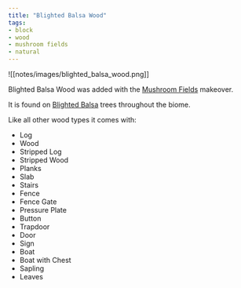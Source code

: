 ```yaml
---
title: "Blighted Balsa Wood"
tags:
- block
- wood
- mushroom fields
- natural
---
```


![[notes/images/blighted_balsa_wood.png]]

Blighted Balsa Wood was added with the [Mushroom Fields](notes/makeover/mushroom_fields) makeover.

It is found on [Blighted Balsa](notes/generation/blighted_balsa) trees throughout the biome.

Like all other wood types it comes with:  
- Log
- Wood
- Stripped Log
- Stripped Wood
- Planks
- Slab
- Stairs
- Fence
- Fence Gate
- Pressure Plate
- Button
- Trapdoor
- Door
- Sign
- Boat
- Boat with Chest
- Sapling
- Leaves
